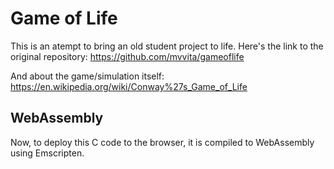 # Game of Life

This is an atempt to bring an old student project to life.
Here's the link to the original repository:
https://github.com/mvvita/gameoflife

And about the game/simulation itself:
https://en.wikipedia.org/wiki/Conway%27s_Game_of_Life


## WebAssembly

Now, to deploy this C code to the browser, it is compiled to WebAssembly using Emscripten.
